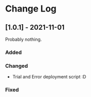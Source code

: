 
# Change Log

## [1.0.1] - 2021-11-01
  
Probably nothing.
 
### Added
 
### Changed
  
- Trial and Error deployment script :D
 
### Fixed